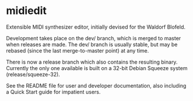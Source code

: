 midiedit
========

Extensible MIDI synthesizer editor, initially devised for the Waldorf Blofeld.

Development takes place on the dev/ branch, which is merged to master when
releases are made. The dev/ branch is usually stable, but may be rebased
(since the last merge-to-master point) at any time.

There is now a release branch which also contains the resulting binary.
Currently the only one available is built on a 32-bit Debian Squeeze system
(release/squeeze-32).

See the README file for user and developer documentation, also including
a Quick Start guide for impatient users.
